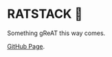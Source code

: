 # RATSTACK 🐀

Something gReAT this way comes.

[GitHub Page](https://isthisstackoverflow.github.io/ratstack/).
